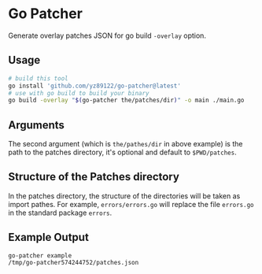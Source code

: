 # Go Patcher

Generate overlay patches JSON for go build `-overlay` option.

## Usage

```bash
# build this tool
go install 'github.com/yz89122/go-patcher@latest'
# use with go build to build your binary
go build -overlay "$(go-patcher the/patches/dir)" -o main ./main.go
```

## Arguments

The second argument (which is `the/pathes/dir` in above example) is the path to the patches directory, it's optional and default to `$PWD/patches`.

## Structure of the Patches directory

In the patches directory, the structure of the directories will be taken as import pathes. For example, `errors/errors.go` will replace the file `errors.go` in the  standard package `errors`.

## Example Output

```
go-patcher example
/tmp/go-patcher574244752/patches.json
```
